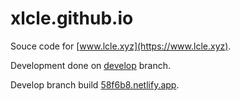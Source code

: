# xlcle.github.io
Souce code for [www.lcle.xyz](https://www.lcle.xyz).

Development done on [develop](https://github.com/xlcle/xlcle.github.io/tree/develop) branch.

Develop branch build [58f6b8.netlify.app](https://58f6b8.netlify.app).
